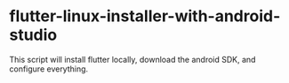 # flutter-linux-installer-with-android-studio
This script will install flutter locally, download the android SDK, and configure everything.
